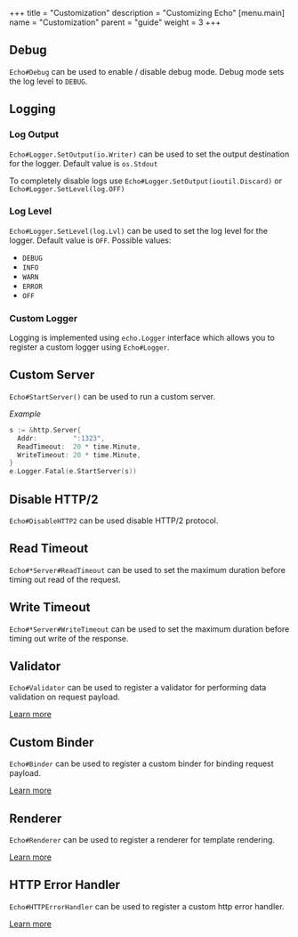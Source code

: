 +++
title = "Customization"
description = "Customizing Echo"
[menu.main]
  name = "Customization"
  parent = "guide"
  weight = 3
+++

## Debug

`Echo#Debug` can be used to enable / disable debug mode. Debug mode sets the log level
to `DEBUG`.

## Logging

### Log Output

`Echo#Logger.SetOutput(io.Writer)` can be used to set the output destination for
the logger. Default value is `os.Stdout`

To completely disable logs use `Echo#Logger.SetOutput(ioutil.Discard)` or `Echo#Logger.SetLevel(log.OFF)`

### Log Level

`Echo#Logger.SetLevel(log.Lvl)` can be used to set the log level for the logger.
Default value is `OFF`. Possible values:

- `DEBUG`
- `INFO`
- `WARN`
- `ERROR`
- `OFF`

### Custom Logger

Logging is implemented using `echo.Logger` interface which allows you to register
a custom logger using `Echo#Logger`.

## Custom Server

`Echo#StartServer()` can be used to run a custom server.

*Example*

```go
s := &http.Server{
  Addr:         ":1323",
  ReadTimeout:  20 * time.Minute,
  WriteTimeout: 20 * time.Minute,
}
e.Logger.Fatal(e.StartServer(s))
```

## Disable HTTP/2

`Echo#DisableHTTP2` can be used disable HTTP/2 protocol.

## Read Timeout

`Echo#*Server#ReadTimeout` can be used to set the maximum duration before timing out read
of the request.

## Write Timeout

`Echo#*Server#WriteTimeout` can be used to set the maximum duration before timing out write
of the response.

## Validator

`Echo#Validator` can be used to register a validator for performing data validation
on request payload.

[Learn more](/guide/request#validate-data)

## Custom Binder

`Echo#Binder` can be used to register a custom binder for binding request payload.

[Learn more](/guide/request/#custom-binder)

## Renderer

`Echo#Renderer` can be used to register a renderer for template rendering.

[Learn more](/guide/templates)

## HTTP Error Handler

`Echo#HTTPErrorHandler` can be used to register a custom http error handler.

[Learn more](/guide/error-handling)
